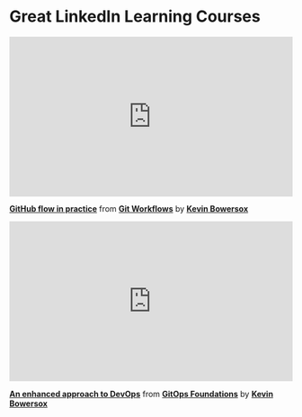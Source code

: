 <h1>Great LinkedIn Learning Courses</h1>

<div style="position:relative;height:0;padding-bottom:56.25%"><iframe width="640" height="360" src="https://www.linkedin.com/learning/embed/git-workflows/github-flow-in-practice?autoplay=false&claim=AQGYsg9Qh2x60wAAAZiajQb7SpWYu_lrwxljj75AM58Po2YrkA_r0MmLiceAbfOrMiNkj38azCYH2kUc9oyehz-ceE5kAu7BO0jOCOU78LDfFVjyVUpk-eblHy1miNjp8oH2M-ITJ-Q4viEH53sVdvj5wNLzRpTUrecg1j1xfajuFPFXRR5XqS9VM7Nara08n6k5g1_VZXMrgUcAB4E1zaaVz-j2SdKioylv0dkn3eNTg92DNiAZOOVKBLSf3SpmgRMD1lxOCMfg7gN4EI1XtQNhSaasU0jNzuS4Dqg3tb4jcJRET1iTy8p7o0WgDMgImh79v8PkbzNnh13GCzElj0BhZcIHujhQq-Jhc875hpV8SY23XukclYdjyGsoSnKXoW0PTplZ4wIfvdhEJVakru16wFK8VC8QMSejRkQ7KoTWKYKCwr5gnWgZ8d4H3DUdZecMp9XZajckrD37lawNP6d941ZCLmj6gpZF3_8TlKpd_UdVxZL_8MmyyklleDRw4aSq5dJKLyk4G3FtL6r2nc-JZP_RpTK1v_W0hrX8tjTykEoWH_sh0Q64tGA0tFek9togIdKaTaz3L_kWz0VO6x4cK7X7LJBXtELHvzdDQSi6CVZeVW9wrisvwQtITiDhzxrjjOKsBnswD2emUUSPLufurX9S8ay8eAiFeKx3cWTZhiEHF08qC7YY6h4ngb7AidZ78nm71kjTCf4dtIET2soXJRy6g5wBElxQ5lf2aqIbj7-WU98t1dbXpBTdtLaTYZte3NrSYjABkBMZIIkhpTud631hp4aGx6DCk-_7aSOUl7aFymc61FOMmgBWdZQwtzTFdDjOBHUe999TZargYy61A4rFJJiTT8skgjDwc2DcjvMQpxmgIw-GHmfr_nN8DjUx3_CF9b3X7K-vzhKU2qPMr7kyNK25DVwzxegg7NOhpxosYcZYncsSCpZAuK1q6uPXftLoNI9dLka6ef-UD_Wi1e7WSmLei3HlObiTBb1qYH5HxzfyqRzgzng7wyKnpEqA_w3r0Ip_rmDXvV3A3tst--Yv2DpVyZGdFEJ7HHFvvUHb4BxBaOrOXGm0g-uZeaGQVvDaxjyF78sdba83yOb5uYmSrBZdo5WhLiqOhR_L8f4yiRaj3RMHhBl_iSibz3ffWyoZhxHsXHNPU8j-P7Khv7QTebG_-_PQ9LshMYOzgwscOHtSjd4EBx3ePtti1fF4aOJrg7KZca2mlmcO_WZY1xvX" mozallowfullscreen="true" webkitallowfullscreen="true" allowfullscreen="true" frameborder="0" style="position:absolute;width:100%;height:100%;left:0"></iframe></div><p><strong><a href="https://www.linkedin.com/learning/git-workflows/github-flow-in-practice?trk=embed_lil">GitHub flow in practice</a></strong> from <strong><a href="https://www.linkedin.com/learning/git-workflows?trk=embed_lil">Git Workflows</a></strong> by <strong><a href="https://www.linkedin.com/learning/instructors/kevin-bowersox?trk=embed_lil">Kevin Bowersox</a></strong></p>
<div style="position:relative;height:0;padding-bottom:56.25%"><iframe width="640" height="360" src="https://www.linkedin.com/learning/embed/gitops-foundations/an-enhanced-approach-to-devops?autoplay=false&claim=AQGo9LcfOxo7UwAAAZiah2f-iRl9tNRw7KMIhMmQqaIJH7MvfzReUA8ByC78V1aalD8zyM2vOCuw9MdfD3fmiVnvtUC451EfQIC6O1ClM312GtlCpgzHm1FW1jvW3SSuP0YqTv2RCS9hCNfg-GCHjiqSY3P3zbXB7x5qAXulWVS5OFZ5AcycPC-VhHtMPiDwKahseNpvwjUtxUdOzlrN6YF5Tf7ahJu6m9enlvPE6PU53By43f0e6_afymWOhofWDZXfR2S7z9haqAHEXL7Wh0ivI6OiiMudcrZczQO6VBrAOSKBZQSL0x399t2UC90OXoSYBgPPNHUlxHiJJuwqwQvgCWseBf39kAqdJQYy4m1eTdex6RqI6Y6_LXrrL3CYshSyZpj-vT-saJRImHVwlVyzKHVoADvFuqW1DzTexrEqrICLwjtTNkhhysff-p60gmoqyq4_mi2O9DeuWmpEkeAJSS3ccsvtgbhCsi79za5A-kyjvID9g4pPD4bmA1ZFwMLEJ24SHu-wXzP55zmTvmPnxwbsHKY7DBOMDltlKkfJnQOfRvp42ld6siuelC_3w2kVaIPzHu2qMuJp8YrPMuDTKJDtGjwrUcAnVtX5ue4q1XL15y9CRSMo3CcVmRl6kHcmEbN_L6uFQIbfh0hUgPjdnD4Dap_9vIQob3_JLlXiVmXmMeizZoDcX0_0bIA-gDpcVn1AdaQqyCQTtNhZu9UcU3GkyK-BWC_ETkiQs-Ti-lJ7-MVEchL4Bm9uuPRRYcYJqNi6x87tmUO_S5VtNixQFKiBcdaL-piVu7t4CXYrhtMhdWwV7jQyY4z_Pv1cb3uZ5lRZehah4HYLblS0YxbyguHmfyXWqBkLL2CBnc-O5cNlfOm_GtNkvdFoWOSwyaWZUe4-OZ0UJ2DXdOHAWvY2hd0hpaBeu3maES4M7lNjxR6oQ9dgw2Ivin62MP_wsOEvZwweC22TuCFX1kRy8lGTXYH7f1rFDxguKBYznuNn1AHEp-DLaA-NyZax4kRAjzwWpGyB7g2gCbxAYKld3R1JwQ_myEKCzUsoTwKrw5wPl4U6Gl5kfk6zsXBUbTag5KMv4KWJjZX-didik4eiQrQ5EE2NvYDL_a0fNOwBSuCVxKWX6TlHIRtLBYGrGb7AT_T8KS_5AsjS5EVVtrMqFo97WZ8vbxHJpC0e7Fa2DO1a31ShvxyWYl7Dl-XhCho9dOJpFhqbx6Nj56bHpb-JaOY7flGC" mozallowfullscreen="true" webkitallowfullscreen="true" allowfullscreen="true" frameborder="0" style="position:absolute;width:100%;height:100%;left:0"></iframe></div><p><strong><a href="https://www.linkedin.com/learning/gitops-foundations/an-enhanced-approach-to-devops?trk=embed_lil">An enhanced approach to DevOps</a></strong> from <strong><a href="https://www.linkedin.com/learning/gitops-foundations?trk=embed_lil">GitOps Foundations</a></strong> by <strong><a href="https://www.linkedin.com/learning/instructors/kevin-bowersox?trk=embed_lil">Kevin Bowersox</a></strong></p>
